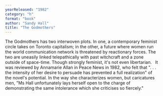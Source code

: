 ```yaml
---
yearReleased: "1982"
category: "h"
format: "book"
author: "Sandy Hall"
title: "The Godmothers"
---
```

The Godmothers has two interwoven plots. In one, a  contemporary feminist circle takes on Toronto capitalism; in the other, a future  where women run the world communication network is threatened by reactionary  forces. The two are uneasily linked telepathically with past witchcraft and a  zone outside of space-time. Though strongly feminist, it's not even libertarian.
 
It was reviewed by Annamarie Allan in  Peace News in 1982, who felt that ". . . the intensity of her desire to  persuade has prevented a full realization" of the novel's potential. In the way  she characterizes women, but caricatures men, "Ms Hall unfortunately lays  herself open to the charge of demonstrating the same intolerance which she  criticises so fiercely."
 